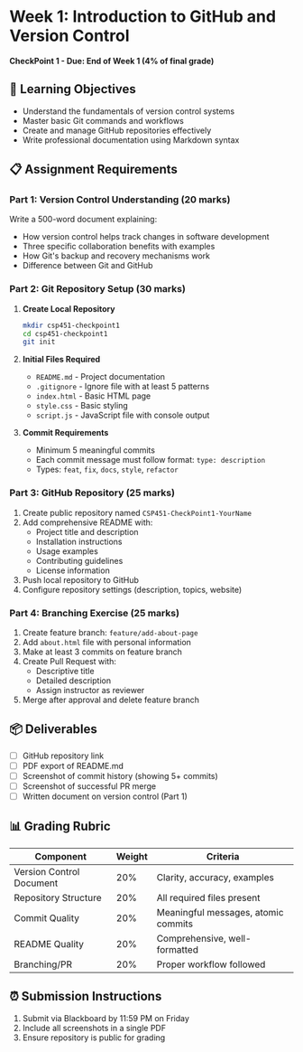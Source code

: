 # Week 1: Introduction to GitHub and Version Control

**CheckPoint 1 - Due: End of Week 1 (4% of final grade)**

## 🎯 Learning Objectives

- Understand the fundamentals of version control systems
- Master basic Git commands and workflows
- Create and manage GitHub repositories effectively
- Write professional documentation using Markdown syntax

## 📋 Assignment Requirements

### Part 1: Version Control Understanding (20 marks)

Write a 500-word document explaining:

- How version control helps track changes in software development
- Three specific collaboration benefits with examples
- How Git's backup and recovery mechanisms work
- Difference between Git and GitHub

### Part 2: Git Repository Setup (30 marks)

1. **Create Local Repository**

   ```bash
   mkdir csp451-checkpoint1
   cd csp451-checkpoint1
   git init
   ```

2. **Initial Files Required**
   - `README.md` - Project documentation
   - `.gitignore` - Ignore file with at least 5 patterns
   - `index.html` - Basic HTML page
   - `style.css` - Basic styling
   - `script.js` - JavaScript file with console output

3. **Commit Requirements**
   - Minimum 5 meaningful commits
   - Each commit message must follow format: `type: description`
   - Types: `feat`, `fix`, `docs`, `style`, `refactor`

### Part 3: GitHub Repository (25 marks)

1. Create public repository named `CSP451-CheckPoint1-YourName`
2. Add comprehensive README with:
   - Project title and description
   - Installation instructions
   - Usage examples
   - Contributing guidelines
   - License information
3. Push local repository to GitHub
4. Configure repository settings (description, topics, website)

### Part 4: Branching Exercise (25 marks)

1. Create feature branch: `feature/add-about-page`
2. Add `about.html` file with personal information
3. Make at least 3 commits on feature branch
4. Create Pull Request with:
   - Descriptive title
   - Detailed description
   - Assign instructor as reviewer
5. Merge after approval and delete feature branch

## 📦 Deliverables

- [ ] GitHub repository link
- [ ] PDF export of README.md
- [ ] Screenshot of commit history (showing 5+ commits)
- [ ] Screenshot of successful PR merge
- [ ] Written document on version control (Part 1)

## 📊 Grading Rubric

| Component                | Weight | Criteria                            |
| ------------------------ | ------ | ----------------------------------- |
| Version Control Document | 20%    | Clarity, accuracy, examples         |
| Repository Structure     | 20%    | All required files present          |
| Commit Quality           | 20%    | Meaningful messages, atomic commits |
| README Quality           | 20%    | Comprehensive, well-formatted       |
| Branching/PR             | 20%    | Proper workflow followed            |

## ⏰ Submission Instructions

1. Submit via Blackboard by 11:59 PM on Friday
2. Include all screenshots in a single PDF
3. Ensure repository is public for grading
